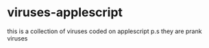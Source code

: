 # viruses-applescript
this is a collection of viruses coded on applescript
p.s they are prank viruses
